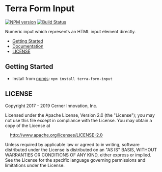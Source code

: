 # Terra Form Input


[![NPM version](https://badgen.net/npm/v/terra-form-input)](https://www.npmjs.org/package/terra-form-input)
[![Build Status](https://badgen.net/travis/cerner/terra-core)](https://travis-ci.org/cerner/terra-core)

Numeric input which represents an HTML input element directly.

- [Getting Started](#getting-started)
- [Documentation](https://github.com/cerner/terra-core/tree/master/packages/terra-form-input/docs)
- [LICENSE](#license)

## Getting Started

- Install from [npmjs](https://www.npmjs.com): `npm install terra-form-input`

## LICENSE

Copyright 2017 - 2019 Cerner Innovation, Inc.

Licensed under the Apache License, Version 2.0 (the "License"); you may not use this file except in compliance with the License. You may obtain a copy of the License at

&nbsp;&nbsp;&nbsp;&nbsp;http://www.apache.org/licenses/LICENSE-2.0

Unless required by applicable law or agreed to in writing, software distributed under the License is distributed on an "AS IS" BASIS, WITHOUT WARRANTIES OR CONDITIONS OF ANY KIND, either express or implied. See the License for the specific language governing permissions and limitations under the License.
